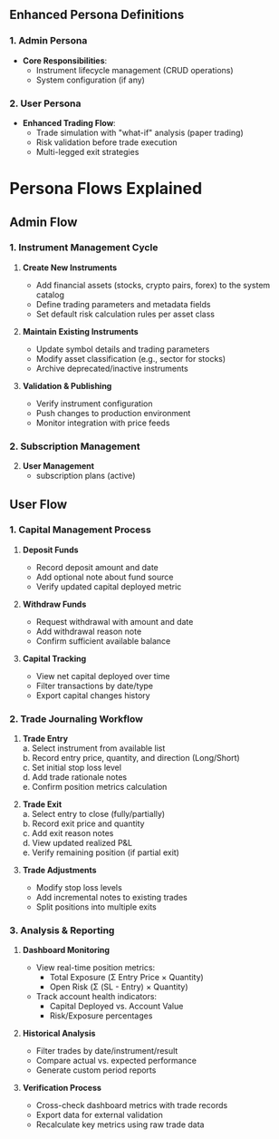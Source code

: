 

## Enhanced Persona Definitions
### 1. Admin Persona 
- **Core Responsibilities**:
  - Instrument lifecycle management (CRUD operations)
  - System configuration (if any)
  

### 2. User Persona 
- **Enhanced Trading Flow**:
  - Trade simulation with "what-if" analysis (paper trading)
  - Risk validation before trade execution
  - Multi-legged exit strategies


# Persona Flows Explained

## Admin Flow

### 1. Instrument Management Cycle
1. **Create New Instruments**  
   - Add financial assets (stocks, crypto pairs, forex) to the system catalog  
   - Define trading parameters and metadata fields  
   - Set default risk calculation rules per asset class  

2. **Maintain Existing Instruments**  
   - Update symbol details and trading parameters  
   - Modify asset classification (e.g., sector for stocks)  
   - Archive deprecated/inactive instruments  

3. **Validation & Publishing**  
   - Verify instrument configuration  
   - Push changes to production environment  
   - Monitor integration with price feeds  

### 2. Subscription Management


2. **User Management**  
   - subscription plans (active)  

## User Flow

### 1. Capital Management Process
1. **Deposit Funds**  
   - Record deposit amount and date  
   - Add optional note about fund source  
   - Verify updated capital deployed metric  

2. **Withdraw Funds**  
   - Request withdrawal with amount and date  
   - Add withdrawal reason note  
   - Confirm sufficient available balance  

3. **Capital Tracking**  
   - View net capital deployed over time  
   - Filter transactions by date/type  
   - Export capital changes history  

### 2. Trade Journaling Workflow
1. **Trade Entry**  
   a. Select instrument from available list  
   b. Record entry price, quantity, and direction (Long/Short)  
   c. Set initial stop loss level  
   d. Add trade rationale notes  
   e. Confirm position metrics calculation  

2. **Trade Exit**  
   a. Select entry to close (fully/partially)  
   b. Record exit price and quantity  
   c. Add exit reason notes  
   d. View updated realized P&L  
   e. Verify remaining position (if partial exit)  

3. **Trade Adjustments**  
   - Modify stop loss levels  
   - Add incremental notes to existing trades  
   - Split positions into multiple exits  

### 3. Analysis & Reporting
1. **Dashboard Monitoring**  
   - View real-time position metrics:  
     - Total Exposure (Σ Entry Price × Quantity)  
     - Open Risk (Σ (SL - Entry) × Quantity)  
   - Track account health indicators:  
     - Capital Deployed vs. Account Value  
     - Risk/Exposure percentages  

2. **Historical Analysis**  
   - Filter trades by date/instrument/result  
   - Compare actual vs. expected performance  
   - Generate custom period reports  

3. **Verification Process**  
   - Cross-check dashboard metrics with trade records  
   - Export data for external validation  
   - Recalculate key metrics using raw trade data  

